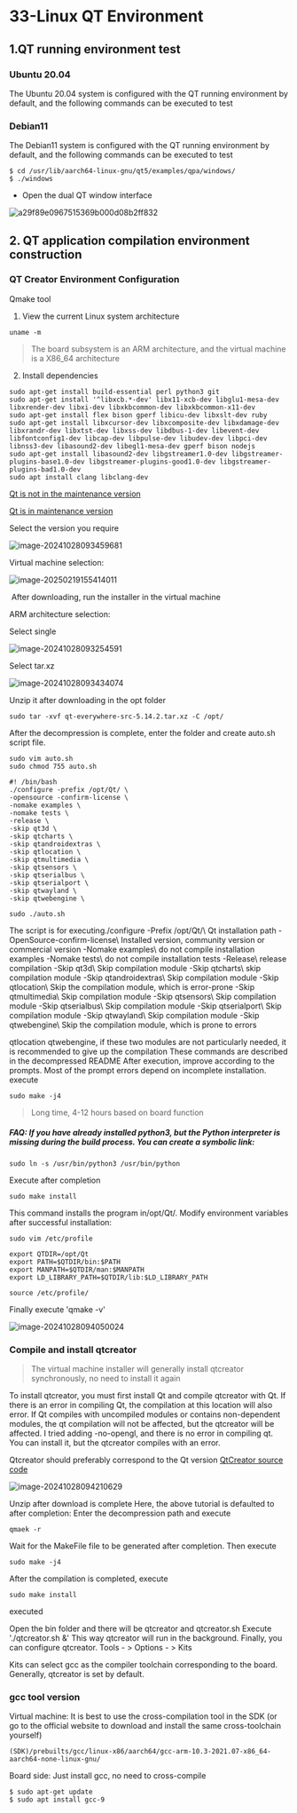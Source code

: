 # 33-Linux QT Environment



## 1.QT running environment test

### Ubuntu 20.04

The Ubuntu 20.04 system is configured with the QT running environment by default, and the following commands can be executed to test



### Debian11

The Debian11 system is configured with the QT running environment by default, and the following commands can be executed to test

```
$ cd /usr/lib/aarch64-linux-gnu/qt5/examples/qpa/windows/
$ ./windows
```



* Open the dual QT window interface

![a29f89e0967515369b000d08b2ff832](http://tanzhtanzh.oss-cn-shenzhen.aliyuncs.com/img/a29f89e0967515369b000d08b2ff832.jpg)





## 2. QT application compilation environment construction

### QT Creator Environment Configuration

Qmake tool

1. View the current Linux system architecture 

```
uname -m 
```

>The board subsystem is an ARM architecture, and the virtual machine is a X86_64 architecture



2. Install dependencies

```
sudo apt-get install build-essential perl python3 git
sudo apt-get install '^libxcb.*-dev' libx11-xcb-dev libglu1-mesa-dev libxrender-dev libxi-dev libxkbcommon-dev libxkbcommon-x11-dev
sudo apt-get install flex bison gperf libicu-dev libxslt-dev ruby
sudo apt-get install libxcursor-dev libxcomposite-dev libxdamage-dev libxrandr-dev libxtst-dev libxss-dev libdbus-1-dev libevent-dev libfontconfig1-dev libcap-dev libpulse-dev libudev-dev libpci-dev libnss3-dev libasound2-dev libegl1-mesa-dev gperf bison nodejs
sudo apt-get install libasound2-dev libgstreamer1.0-dev libgstreamer-plugins-base1.0-dev libgstreamer-plugins-good1.0-dev libgstreamer-plugins-bad1.0-dev
sudo apt install clang libclang-dev
```

[Qt is not in the maintenance version](https://download.qt.io/new_archive/qt/)

[Qt is in maintenance version](https://download.qt.io/official_releases/qt/)

Select the version you require

![image-20241028093459681](http://tanzhtanzh.oss-cn-shenzhen.aliyuncs.com/img/image-20241028093459681.png)

Virtual machine selection:

![image-20250219155414011](http://tanzhtanzh.oss-cn-shenzhen.aliyuncs.com/img/image-20250219155414011.png)

​	After downloading, run the installer in the virtual machine

ARM architecture selection:

Select single

![image-20241028093254591](http://tanzhtanzh.oss-cn-shenzhen.aliyuncs.com/img/image-20241028093254591.png)

Select tar.xz

![image-20241028093434074](http://tanzhtanzh.oss-cn-shenzhen.aliyuncs.com/img/image-20241028093434074.png)

Unzip it after downloading in the opt folder

```
sudo tar -xvf qt-everywhere-src-5.14.2.tar.xz -C /opt/
```

After the decompression is complete, enter the folder and create auto.sh script file.

```
sudo vim auto.sh
sudo chmod 755 auto.sh
```

```
#! /bin/bash
./configure -prefix /opt/Qt/ \
-opensource -confirm-license \
-nomake examples \
-nomake tests \
-release \
-skip qt3d \
-skip qtcharts \
-skip qtandroidextras \
-skip qtlocation \
-skip qtmultimedia \
-skip qtsensors \
-skip qtserialbus \
-skip qtserialport \
-skip qtwayland \
-skip qtwebengine \

```

```
sudo ./auto.sh
```

The script is for executing./configure
-Prefix /opt/Qt/\ Qt installation path
-OpenSource-confirm-license\ Installed version, community version or commercial version
-Nomake examples\ do not compile installation examples
-Nomake tests\ do not compile installation tests
-Release\ release compilation
-Skip qt3d\ Skip compilation module
-Skip qtcharts\ skip compilation module
-Skip qtandroidextras\ Skip compilation module
-Skip qtlocation\ Skip the compilation module, which is error-prone
-Skip qtmultimedia\ Skip compilation module
-Skip qtsensors\ Skip compilation module
-Skip qtserialbus\ Skip compilation module
-Skip qtserialport\ Skip compilation module
-Skip qtwayland\ Skip compilation module
-Skip qtwebengine\ Skip the compilation module, which is prone to errors

qtlocation qtwebengine, if these two modules are not particularly needed, it is recommended to give up the compilation
These commands are described in the decompressed README
After execution, improve according to the prompts. Most of the prompt errors depend on incomplete installation.
execute

```
sudo make -j4
```

> Long time, 4-12 hours based on board function

##### FAQ: If you have already installed python3, but the Python interpreter is missing during the build process. You can create a symbolic link:

```
sudo ln -s /usr/bin/python3 /usr/bin/python
```

Execute after completion

```
sudo make install
```

This command installs the program in/opt/Qt/.
Modify environment variables after successful installation:

```
sudo vim /etc/profile
```

```
export QTDIR=/opt/Qt
export PATH=$QTDIR/bin:$PATH
export MANPATH=$QTDIR/man:$MANPATH
export LD_LIBRARY_PATH=$QTDIR/lib:$LD_LIBRARY_PATH
```

```
source /etc/profile/
```

Finally execute 'qmake -v'

![image-20241028094050024](http://tanzhtanzh.oss-cn-shenzhen.aliyuncs.com/img/image-20241028094050024.png)

### Compile and install qtcreator

> The virtual machine installer will generally install qtcreator synchronously, no need to install it again

To install qtcreator, you must first install Qt and compile qtcreator with Qt. If there is an error in compiling Qt, the compilation at this location will also error. If Qt compiles with uncompiled modules or contains non-dependent modules, the qt compilation will not be affected, but the qtcreator will be affected. I tried adding -no-opengl\, and there is no error in compiling qt. You can install it, but the qtcreator compiles with an error.

Qtcreator should preferably correspond to the Qt version
[QtCreator source code](https://download.qt.io/archive/qtcreator/)

![image-20241028094210629](http://tanzhtanzh.oss-cn-shenzhen.aliyuncs.com/img/image-20241028094210629.png)

Unzip after download is complete
Here, the above tutorial is defaulted to after completion:
Enter the decompression path and execute

```
qmaek -r
```

Wait for the MakeFile file to be generated after completion.
Then execute

```
sudo make -j4
```

After the compilation is completed, execute

```
sudo make install
```

executed

Open the bin folder and there will be qtcreator and qtcreator.sh
Execute './qtcreator.sh &'
This way qtcreator will run in the background.
Finally, you can configure qtcreator.
Tools - > Options - > Kits

Kits can select gcc as the compiler toolchain corresponding to the board. Generally, qtcreator is set by default.

### gcc tool version

Virtual machine: It is best to use the cross-compilation tool in the SDK (or go to the official website to download and install the same cross-toolchain yourself)

```
(SDK)/prebuilts/gcc/linux-x86/aarch64/gcc-arm-10.3-2021.07-x86_64-aarch64-none-linux-gnu/
```

Board side: Just install gcc, no need to cross-compile

```
$ sudo apt-get update
$ sudo apt install gcc-9
```













